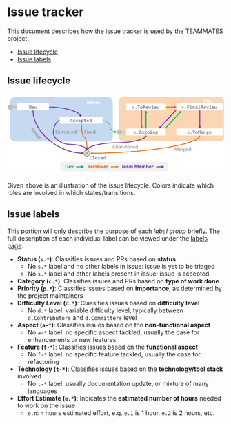 # Issue tracker

This document describes how the issue tracker is used by the TEAMMATES project.

* [Issue lifecycle](#issue-lifecycle)
* [Issue labels](#issue-labels)

## Issue lifecycle

<img src="images/IssueLifecycle.png" width="600">

Given above is an illustration of the issue lifecycle.
Colors indicate which roles are involved in which states/transitions.

## Issue labels

This portion will only describe the purpose of each *label group* briefly.
The full description of each individual label can be viewed under the [labels page](https://github.com/TEAMMATES/teammates/labels).

* **Status (`s.*`)**: Classifies issues and PRs based on **status**
  * No `s.*` label and no other labels in issue: issue is yet to be triaged
  * No `s.*` label and other labels present in issue: issue is accepted
* **Category (`c.*`)**: Classifies issues and PRs based on **type of work done**
* **Priority (`p.*`)**: Classifies issues based on **importance**, as determined by the project maintainers
* **Difficulty Level (`d.*`)**: Classifies issues based on **difficulty level**
  * No `d.*` label: variable difficulty level, typically between `d.Contributors` and `d.Committers` level
* **Aspect (`a-*`)**: Classifies issues based on the **non-functional aspect**
  * No `a-*` label: no specific aspect tackled, usually the case for enhancements or new features
* **Feature (`f-*`)**: Classifies issues based on the **functional aspect**
  * No `f-*` label: no specific feature tackled, usually the case for refactoring
* **Technology (`t-*`)**: Classifies issues based on the **technology/tool stack** involved
  * No `t-*` label: usually documentation update, or mixture of many languages
* **Effort Estimate (`e.*`)**: Indicates the **estimated number of hours** needed to work on the issue
  * `e.n`: `n` hours estimated effort, e.g. `e.1` is 1 hour, `e.2` is 2 hours, etc.
